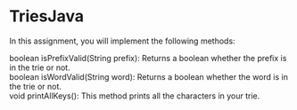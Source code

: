 # TriesJava

In this assignment, you will implement the following methods:<br>

boolean isPrefixValid(String prefix): Returns a boolean whether the prefix is in the trie or not.<br>
boolean isWordValid(String word): Returns a boolean whether the word is in the trie or not.<br>
void printAllKeys(): This method prints all the characters in your trie.
